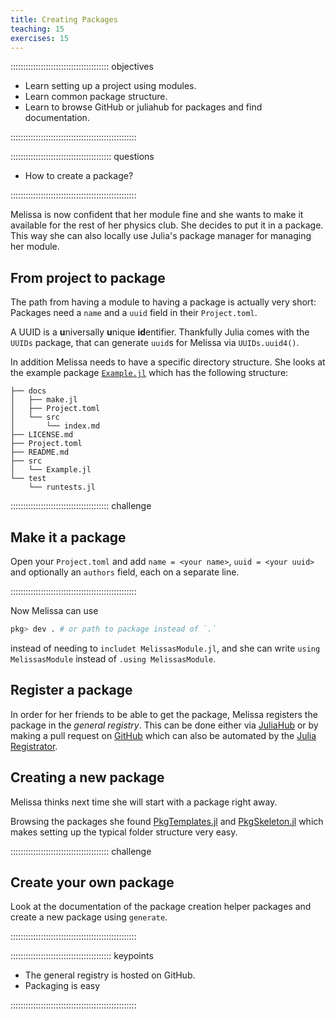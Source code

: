 ```yaml
---
title: Creating Packages
teaching: 15
exercises: 15
---
```


::::::::::::::::::::::::::::::::::::::: objectives

- Learn setting up a project using modules.
- Learn common package structure.
- Learn to browse GitHub or juliahub for packages and find documentation.

::::::::::::::::::::::::::::::::::::::::::::::::::

:::::::::::::::::::::::::::::::::::::::: questions

- How to create a package?

::::::::::::::::::::::::::::::::::::::::::::::::::

Melissa is now confident that her module fine and she wants to make it
available for the rest of her physics club.
She decides to put it in a package.
This way she can also locally use Julia's package manager for managing her
module.

## From project to package

The path from having a module to having a package is actually very short:
Packages need a `name` and a `uuid` field in their `Project.toml`.

A UUID is a **u**niversally **u**nique **id**entifier.
Thankfully Julia comes with the `UUIDs` package, that can generate `uuid`s for
Melissa via `UUIDs.uuid4()`.

In addition Melissa needs to have a specific directory structure.
She looks at the example package [`Example.jl`][ex] which has the following
structure:

```output
├── docs
│   ├── make.jl
│   ├── Project.toml
│   └── src
│       └── index.md
├── LICENSE.md
├── Project.toml
├── README.md
├── src
│   └── Example.jl
└── test
    └── runtests.jl
```

:::::::::::::::::::::::::::::::::::::::  challenge

## Make it a package

Open your `Project.toml` and add `name = <your name>`, `uuid = <your uuid>`
and optionally an `authors` field, each on a separate line.


::::::::::::::::::::::::::::::::::::::::::::::::::

Now Melissa can use

```julia
pkg> dev . # or path to package instead of `.`
```

instead of needing to `includet MelissasModule.jl`, and she can write
`using MelissasModule` instead of `.using MelissasModule`.

## Register a package

In order for her friends to be able to get the package, Melissa registers the
package in the *general registry*.
This can be done either via [JuliaHub][jh] or by making a pull request on
[GitHub][gh] which can also be automated by the [Julia Registrator][jr].

## Creating a new package

Melissa thinks next time she will start with a package right away.

Browsing the packages she found [PkgTemplates.jl][pt] and [PkgSkeleton.jl][ps]
which makes setting up the typical folder structure very easy.

:::::::::::::::::::::::::::::::::::::::  challenge

## Create your own package

Look at the documentation of the package creation helper packages and create
a new package using `generate`.


::::::::::::::::::::::::::::::::::::::::::::::::::



[ex]: https://github.com/JuliaLang/Example.jl
[jh]: https://juliahub.com/ui/Registrator
[gh]: https://github.com/JuliaRegistries/General/pulls
[jr]: https://github.com/JuliaRegistries/Registrator.jl
[pt]: https://invenia.github.io/PkgTemplates.jl/stable/
[ps]: https://github.com/tpapp/PkgSkeleton.jl


:::::::::::::::::::::::::::::::::::::::: keypoints

- The general registry is hosted on GitHub.
- Packaging is easy

::::::::::::::::::::::::::::::::::::::::::::::::::


